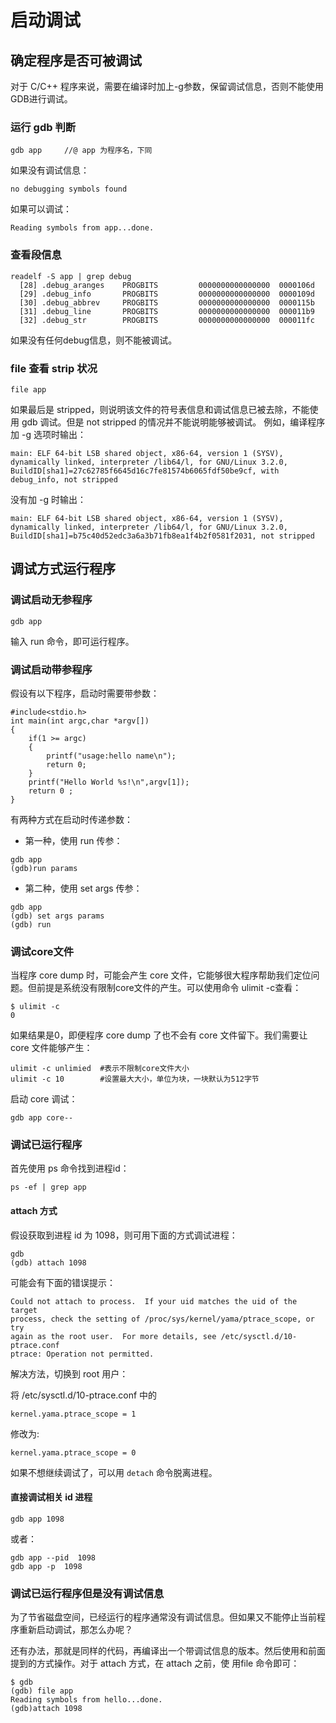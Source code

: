 # 启动调试

## 确定程序是否可被调试

对于 C/C++ 程序来说，需要在编译时加上-g参数，保留调试信息，否则不能使用GDB进行调试。

### 运行 gdb 判断  

```
gdb app     //@ app 为程序名，下同
```
如果没有调试信息： 
```
no debugging symbols found
```
如果可以调试：  
```
Reading symbols from app...done.
```
### 查看段信息

```
readelf -S app | grep debug
  [28] .debug_aranges    PROGBITS         0000000000000000  0000106d
  [29] .debug_info       PROGBITS         0000000000000000  0000109d
  [30] .debug_abbrev     PROGBITS         0000000000000000  0000115b
  [31] .debug_line       PROGBITS         0000000000000000  000011b9
  [32] .debug_str        PROGBITS         0000000000000000  000011fc
```
如果没有任何debug信息，则不能被调试。
### file 查看 strip 状况

```
file app
```
如果最后是 stripped，则说明该文件的符号表信息和调试信息已被去除，不能使用 gdb 调试。但是 not stripped 的情况并不能说明能够被调试。
例如，编译程序加 -g 选项时输出：

```
main: ELF 64-bit LSB shared object, x86-64, version 1 (SYSV), dynamically linked, interpreter /lib64/l, for GNU/Linux 3.2.0, BuildID[sha1]=27c62785f6645d16c7fe81574b6065fdf50be9cf, with debug_info, not stripped
```
没有加 -g 时输出：
```
main: ELF 64-bit LSB shared object, x86-64, version 1 (SYSV), dynamically linked, interpreter /lib64/l, for GNU/Linux 3.2.0, BuildID[sha1]=b75c40d52edc3a6a3b71fb8ea1f4b2f0581f2031, not stripped
```

## 调试方式运行程序

### 调试启动无参程序

```
gdb app 
```
输入 run 命令，即可运行程序。

### 调试启动带参程序

假设有以下程序，启动时需要带参数：
```
#include<stdio.h>
int main(int argc,char *argv[])
{
    if(1 >= argc)
    {
        printf("usage:hello name\n");
        return 0;
    }
    printf("Hello World %s!\n",argv[1]);
    return 0 ;
}
```

有两种方式在启动时传递参数：  
- 第一种，使用 run 传参：
```
gdb app
(gdb)run params
```
- 第二种，使用 set args 传参：  
```
gdb app
(gdb) set args params
(gdb) run
```
### 调试core文件 

当程序 core dump 时，可能会产生 core 文件，它能够很大程序帮助我们定位问题。但前提是系统没有限制core文件的产生。可以使用命令 ulimit  -c查看：
```
$ ulimit -c
0
```
如果结果是0，即便程序 core dump 了也不会有 core 文件留下。我们需要让 core 文件能够产生：
```
ulimit -c unlimied  #表示不限制core文件大小
ulimit -c 10        #设置最大大小，单位为块，一块默认为512字节
```
启动 core 调试：
```
gdb app core--
```
### 调试已运行程序

首先使用 ps 命令找到进程id：
```
ps -ef | grep app
```
#### attach 方式

假设获取到进程 id 为 1098，则可用下面的方式调试进程：
```
gdb
(gdb) attach 1098
```
可能会有下面的错误提示：
```
Could not attach to process.  If your uid matches the uid of the target
process, check the setting of /proc/sys/kernel/yama/ptrace_scope, or try
again as the root user.  For more details, see /etc/sysctl.d/10-ptrace.conf
ptrace: Operation not permitted.
```
解决方法，切换到 root 用户：

将 /etc/sysctl.d/10-ptrace.conf 中的
```
kernel.yama.ptrace_scope = 1
```
修改为:
 ```
 kernel.yama.ptrace_scope = 0
 ```
如果不想继续调试了，可以用 `detach` 命令脱离进程。

#### 直接调试相关 id 进程

```
gdb app 1098
```
或者：
```
gdb app --pid  1098
gdb app -p  1098
```
### 调试已运行程序但是没有调试信息

为了节省磁盘空间，已经运行的程序通常没有调试信息。但如果又不能停止当前程序重新启动调试，那怎么办呢？

还有办法，那就是同样的代码，再编译出一个带调试信息的版本。然后使用和前面提到的方式操作。对于 attach 方式，在 attach 之前，使 用file 命令即可：

```
$ gdb
(gdb) file app
Reading symbols from hello...done.
(gdb)attach 1098
```

